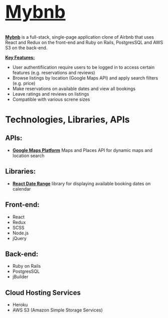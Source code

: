 # <a href="https://mybnb-lucyluo.herokuapp.com/#/"><h1>Mybnb</h1></a> 

**<a href="https://mybnb-lucyluo.herokuapp.com/#/">Mybnb</a>** is a full-stack, single-page application clone of Airbnb that uses React and Redux on the front-end and Ruby on Rails, PostgresSQL and AWS S3 on the back-end.

<ins>**Key Features:**</ins>
+ User authentifiication require users to be logged in to access certain features (e.g. reservations and reviews)
+ Browse listings by location (Google Maps API) and apply search filters (e.g. price)
+ Make reservations on available dates and view all bookings
+ Leave ratings and reviews on listings
+ Compatible with various screne sizes

# Technologies, Libraries, APIs

## APIs:
- <ins>**Google Maps Platform**</ins> Maps and Places API for dynamic maps and location search

## Libraries:
- <ins>**React Date Range**</ins> library for displaying available booking dates on calendar

## Front-end:
- React
- Redux
- SCSS
- Node.js
- jQuery

## Back-end:
- Ruby on Rails
- PostgresSQL
- jBuilder

## Cloud Hosting Services
- Heroku
- AWS S3 (Amazon Simple Storage Services)
